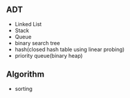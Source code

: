 ADT
----------------------------

- Linked List
- Stack
- Queue
- binary search tree
- hash(closed hash table using linear probing)
- priority queue(binary heap)

Algorithm
--------
- sorting